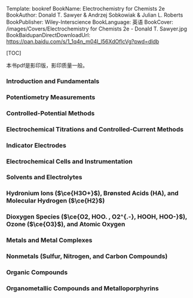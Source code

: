 Template: bookref
BookName: Electrochemistry for Chemists 2e
BookAuthor: Donald T. Sawyer & Andrzej Sobkowiak & Julian L. Roberts
BookPublisher: Wiley-Interscience
BookLanguage: 英语
BookCover: /images/Covers/Electrochemistry for Chemists 2e - Donald T. Sawyer.jpg
BookBaidupanDirectDownloadUrl: https://pan.baidu.com/s/1_1q4n_m04I_l56XdOflcVg?pwd=dldb 

[TOC]

本书pdf是影印版，影印质量一般。


### Introduction and Fundamentals


### Potentiometry Measurements

### Controlled-Potential Methods

### Electrochemical Titrations and Controlled-Current Methods

### Indicator Electrodes

### Electrochemical Cells and Instrumentation

### Solvents and Electrolytes

### Hydronium Ions ($\ce{H3O+}$), Brønsted Acids (HA), and Molecular Hydrogen ($\ce{H2}$)

### Dioxygen Species ($\ce{O2, HOO. , O2^{.-}, HOOH, HOO-}$), Ozone ($\ce{O3}$), and Atomic Oxygen 

### Metals and Metal Complexes

### Nonmetals (Sulfur, Nitrogen, and Carbon Compounds)

### Organic Compounds

### Organometallic Compounds and Metalloporphyrins
